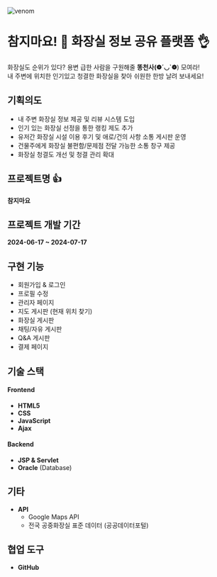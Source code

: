 ![venom](https://capsule-render.vercel.app/api?type=venom&height=200&text=MAYO&fontSize=40&color=:8871e5,0:b678c4&stroke=#020715)

# 참지마요! 🙌 화장실 정보 공유 플랫폼 👌

화장실도 순위가 있다? 용변 급한 사람을 구원해줄 **똥천사(❁´◡`❁**) 모여라!  
내 주변에 위치한 인기있고 청결한 화장실을 찾아 쉬원한 한방 날려 보내세요!
## 기획의도

- 내 주변 화장실 정보 제공 및 리뷰 시스템 도입
- 인기 있는 화장실 선정을 통한 랭킹 제도 추가
- 유저간 화장실 시설 이용 후기 및 애로/건의 사항 소통 게시판 운영
- 건물주에게 화장실 불편함/문제점 전달 가능한 소통 창구 제공
- 화장실 청결도 개선 및 청결 관리 확대


## 프로젝트명 👍

**참지마요**

## 프로젝트 개발 기간

**2024-06-17 ~ 2024-07-17**

## 구현 기능

- 회원가입 & 로그인
- 프로필 수정
- 관리자 페이지
- 지도 게시판 (현재 위치 찾기)
- 화장실 게시판
- 채팅/자유 게시판
- Q&A 게시판
- 결제 페이지

## 기술 스택

#### Frontend

- **HTML5**
- **CSS**
- **JavaScript**
- **Ajax**

#### Backend

- **JSP & Servlet**
- **Oracle** (Database)

## 기타

- **API**
  - Google Maps API
  - 전국 공중화장실 표준 데이터 (공공데이터포털)

## 협업 도구

- **GitHub**
